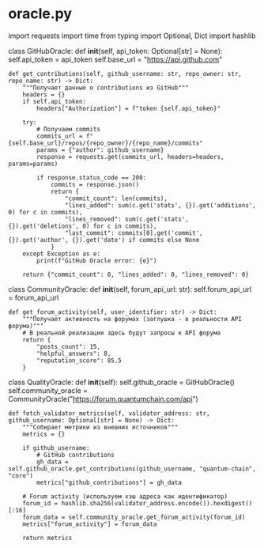 # oracle.py
import requests
import time
from typing import Optional, Dict
import hashlib

class GitHubOracle:
    def __init__(self, api_token: Optional[str] = None):
        self.api_token = api_token
        self.base_url = "https://api.github.com"
    
    def get_contributions(self, github_username: str, repo_owner: str, repo_name: str) -> Dict:
        """Получает данные о contributions из GitHub"""
        headers = {}
        if self.api_token:
            headers["Authorization"] = f"token {self.api_token}"
        
        try:
            # Получаем commits
            commits_url = f"{self.base_url}/repos/{repo_owner}/{repo_name}/commits"
            params = {"author": github_username}
            response = requests.get(commits_url, headers=headers, params=params)
            
            if response.status_code == 200:
                commits = response.json()
                return {
                    "commit_count": len(commits),
                    "lines_added": sum(c.get('stats', {}).get('additions', 0) for c in commits),
                    "lines_removed": sum(c.get('stats', {}).get('deletions', 0) for c in commits),
                    "last_commit": commits[0].get('commit', {}).get('author', {}).get('date') if commits else None
                }
        except Exception as e:
            print(f"GitHub Oracle error: {e}")
        
        return {"commit_count": 0, "lines_added": 0, "lines_removed": 0}

class CommunityOracle:
    def __init__(self, forum_api_url: str):
        self.forum_api_url = forum_api_url
    
    def get_forum_activity(self, user_identifier: str) -> Dict:
        """Получает активность на форумах (заглушка - в реальности API форума)"""
        # В реальной реализации здесь будут запросы к API форума
        return {
            "posts_count": 15,
            "helpful_answers": 8,
            "reputation_score": 85.5
        }

class QualityOracle:
    def __init__(self):
        self.github_oracle = GitHubOracle()
        self.community_oracle = CommunityOracle("https://forum.quantumchain.com/api")
    
    def fetch_validator_metrics(self, validator_address: str, github_username: Optional[str] = None) -> Dict:
        """Собирает метрики из внешних источников"""
        metrics = {}
        
        if github_username:
            # GitHub contributions
            gh_data = self.github_oracle.get_contributions(github_username, "quantum-chain", "core")
            metrics["github_contributions"] = gh_data
        
        # Forum activity (используем хэш адреса как идентификатор)
        forum_id = hashlib.sha256(validator_address.encode()).hexdigest()[:16]
        forum_data = self.community_oracle.get_forum_activity(forum_id)
        metrics["forum_activity"] = forum_data
        
        return metrics
